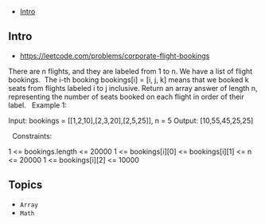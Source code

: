 - [Intro](#intro)

## Intro

- https://leetcode.com/problems/corporate-flight-bookings

There are n flights, and they are labeled from 1 to n.
We have a list of flight bookings.  The i-th booking bookings[i] = [i, j, k] means that we booked k seats from flights labeled i to j inclusive.
Return an array answer of length n, representing the number of seats booked on each flight in order of their label.
 
Example 1:

Input: bookings = [[1,2,10],[2,3,20],[2,5,25]], n = 5
Output: [10,55,45,25,25]

 
Constraints:

1 <= bookings.length <= 20000
1 <= bookings[i][0] <= bookings[i][1] <= n <= 20000
1 <= bookings[i][2] <= 10000


## Topics

- `Array`
- `Math`


